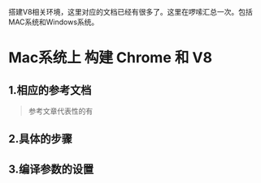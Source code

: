 ﻿搭建V8相关环境，这里对应的文档已经有很多了。这里在啰嗦汇总一次。包括MAC系统和Windows系统。



# Mac系统上 构建 Chrome 和 V8


## 1.相应的参考文档

>参考文章代表性的有


## 2.具体的步骤


## 3.编译参数的设置

